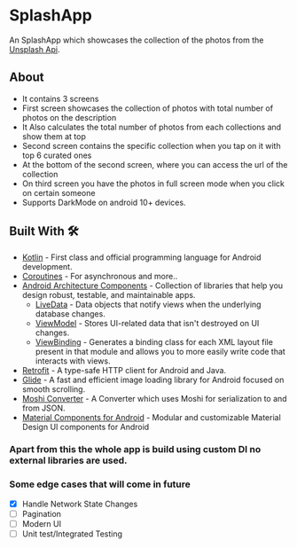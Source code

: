 
# SplashApp
An SplashApp which showcases the collection of the photos from the [Unsplash Api](https://unsplash.com/documentation).



## About
- It contains 3 screens
- First screen showcases the collection of photos with total number of photos on the description
- It Also calculates the total number of photos from each collections and show them at top
- Second screen contains the specific collection when you tap on it with top 6 curated ones
- At the bottom of the second screen, where you can access the url of the collection
- On third screen you have the photos in full screen mode when you click on certain someone
- Supports DarkMode on android 10+ devices.

## Built With 🛠
- [Kotlin](https://kotlinlang.org/) - First class and official programming language for Android development.
- [Coroutines](https://kotlinlang.org/docs/reference/coroutines-overview.html) - For asynchronous and more..
- [Android Architecture Components](https://developer.android.com/topic/libraries/architecture) - Collection of libraries that help you design robust, testable, and maintainable apps.
  - [LiveData](https://developer.android.com/topic/libraries/architecture/livedata) - Data objects that notify views when the underlying database changes.
  - [ViewModel](https://developer.android.com/topic/libraries/architecture/viewmodel) - Stores UI-related data that isn't destroyed on UI changes.
  - [ViewBinding](https://developer.android.com/topic/libraries/view-binding) - Generates a binding class for each XML layout file present in that module and allows you to more easily write code that interacts with views.
- [Retrofit](https://square.github.io/retrofit/) - A type-safe HTTP client for Android and Java.
- [Glide](https://bumptech.github.io/glide/) - A fast and efficient image loading library for Android focused on smooth scrolling.
- [Moshi Converter](https://github.com/square/retrofit/tree/master/retrofit-converters/moshi) - A Converter which uses Moshi for serialization to and from JSON.
- [Material Components for Android](https://github.com/material-components/material-components-android) - Modular and customizable Material Design UI components for Android

### Apart from this the whole app is build using custom DI no external libraries are used.


### Some edge cases that will come in future
- [x] Handle Network State Changes
- [ ] Pagination
- [ ] Modern UI
- [ ] Unit test/Integrated Testing
